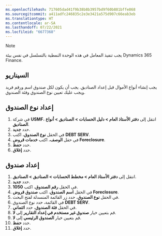 ```yaml
---
ms.openlocfilehash: 717605dad41f9b38b8b3957bd9f60b881bffe868
ms.sourcegitcommit: a411adfc246835c2e3e3421a575d907c66eab3eb
ms.translationtype: HT
ms.contentlocale: ar-SA
ms.lasthandoff: 07/22/2021
ms.locfileid: "6677368"
---
```

> [!NOTE]
>  يجب تنفيذ المعامل في هذه الوحدة النمطية بالتسلسل في نفس بيئة Dynamics 365 Finance.


## <a name="scenario"></a>السيناريو

يجب إنشاء أنواع الأموال قبل إعداد الصناديق. يجب أن يكون لكل صندوق اسم ورقم فريد ويجب عليك تعيين نوع الصندوق وفئة الصندوق.

## <a name="set-up-a-fund-type"></a>إعداد نوع الصندوق

1.  في شركة **USMF‎**، انتقل إلى **دفتر الأستاذ العام > دليل الحسابات > الصناديق > أنواع الصناديق**.
2.  حدد **جديد‏‎**.
3.  في الحقل **نوع الصندوق**، اكتب **DEBT SERV**.
4.  في حقل **الوصف**، اكتب **خدمات قروض Foreclosure**.
5.  حدد **حفظ**.
6.  حدد **إغلاق**.

## <a name="set-up-a-fund"></a>إعداد صندوق

1.  انتقل إلى **دفتر الأستاذ العام > مخطط الحسابات > الصناديق > الصناديق**.
2.  حدد **جديد‏‎**.
3.  في الحقل **رقم الصندوق**، اكتب **1050**.
4.  في الحقل **اسم الصندوق**، اكتب **صندوق قروض Foreclosure**.
5.  في الحقل **نوع الصندوق**، حدد زر القائمة المنسدلة لفتح البحث.
6.  في القائمة، حدد نوع الصندوق **DEBT SERV**.
7.  في الحقل **فئة الصندوق**، حدد **ائتماني**.
8.  قم بتعيين خيار **صندوق غير مستخدم في إعداد التقارير** إلى **لا**.
9.  قم بتعيين خيار **الصندوق الرئيسي** إلى **لا**.
10. حدد **حفظ**.
11. حدد **إغلاق**.

